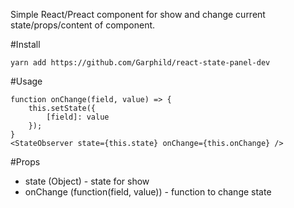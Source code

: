 Simple React/Preact component for show and change current state/props/content of component.

#Install

````
yarn add https://github.com/Garphild/react-state-panel-dev
````

#Usage

````
function onChange(field, value) => {
    this.setState({
        [field]: value
    });
}
<StateObserver state={this.state} onChange={this.onChange} />
````

#Props

* state (Object) - state for show
* onChange (function(field, value)) - function to change state
